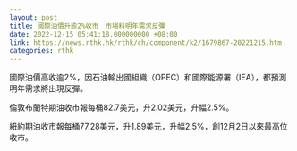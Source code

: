 ```yaml
---
layout: post
title: 國際油價升逾2%收市　市場料明年需求反彈
date: 2022-12-15 05:41:18.000000000 +08:00
link: https://news.rthk.hk/rthk/ch/component/k2/1679867-20221215.htm
categories: rthk
---
```


國際油價高收逾2%，因石油輸出國組織（OPEC）和國際能源署（IEA），都預測明年需求將出現反彈。

倫敦布蘭特期油收市報每桶82.7美元，升2.02美元，升幅2.5%。

紐約期油收市報每桶77.28美元，升1.89美元，升幅2.5%，創12月2日以來最高位收市。
